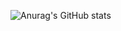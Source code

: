 ![Anurag's GitHub stats](https://github-readme-stats.vercel.app/api?username=KatumiTakeuchi&count_private=true)
